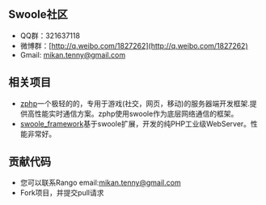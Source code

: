 Swoole社区
------
* QQ群：321637118
* 微博群：[http://q.weibo.com/1827262](http://q.weibo.com/1827262)
* Gmail: mikan.tenny@gmail.com

相关项目
-----
* [zphp](https://github.com/shenzhe/zphp)一个极轻的的，专用于游戏(社交，网页，移动)的服务器端开发框架.提供高性能实时通信方案。zphp使用swoole作为底层网络通信的框架。
* [swoole_framework](https://github.com/matyhtf/swoole_framework)基于swoole扩展，开发的纯PHP工业级WebServer。性能非常好。

贡献代码
-----
* 您可以联系Rango email:mikan.tenny@gmail.com
* Fork项目，并提交pull请求

